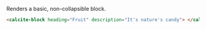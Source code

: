 Renders a basic, non-collapsible block.

```html
<calcite-block heading="Fruit" description="It's nature's candy"> </calcite-block>
```
